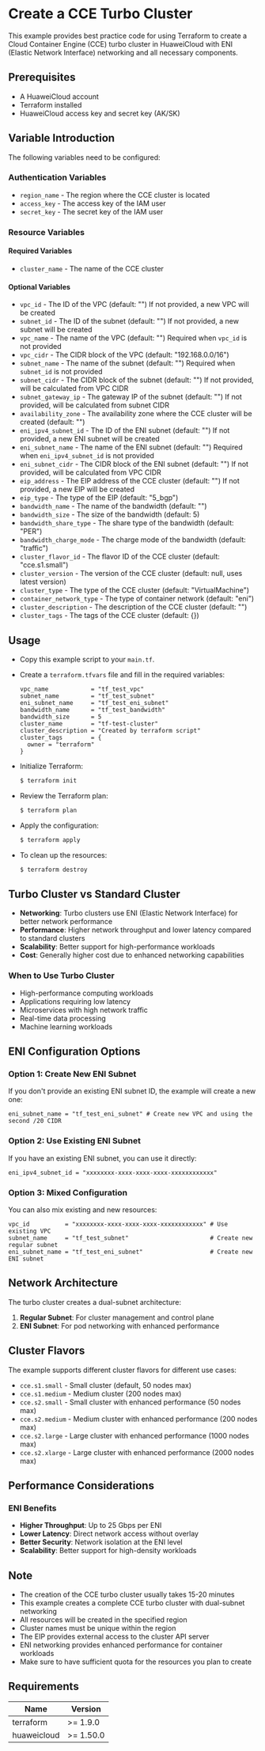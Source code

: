 # Create a CCE Turbo Cluster

This example provides best practice code for using Terraform to create a Cloud Container Engine (CCE) turbo cluster in
HuaweiCloud with ENI (Elastic Network Interface) networking and all necessary components.

## Prerequisites

* A HuaweiCloud account
* Terraform installed
* HuaweiCloud access key and secret key (AK/SK)

## Variable Introduction

The following variables need to be configured:

### Authentication Variables

* `region_name` - The region where the CCE cluster is located
* `access_key` - The access key of the IAM user
* `secret_key` - The secret key of the IAM user

### Resource Variables

#### Required Variables

* `cluster_name` - The name of the CCE cluster

#### Optional Variables

* `vpc_id` - The ID of the VPC (default: "")
  If not provided, a new VPC will be created
* `subnet_id` - The ID of the subnet (default: "")
  If not provided, a new subnet will be created
* `vpc_name` - The name of the VPC (default: "")
  Required when `vpc_id` is not provided
* `vpc_cidr` - The CIDR block of the VPC (default: "192.168.0.0/16")
* `subnet_name` - The name of the subnet (default: "")
  Required when `subnet_id` is not provided
* `subnet_cidr` - The CIDR block of the subnet (default: "")
  If not provided, will be calculated from VPC CIDR
* `subnet_gateway_ip` - The gateway IP of the subnet (default: "")
  If not provided, will be calculated from subnet CIDR
* `availability_zone` - The availability zone where the CCE cluster will be created (default: "")
* `eni_ipv4_subnet_id` - The ID of the ENI subnet (default: "")
  If not provided, a new ENI subnet will be created
* `eni_subnet_name` - The name of the ENI subnet (default: "")
  Required when `eni_ipv4_subnet_id` is not provided
* `eni_subnet_cidr` - The CIDR block of the ENI subnet (default: "")
  If not provided, will be calculated from VPC CIDR
* `eip_address` - The EIP address of the CCE cluster (default: "")
  If not provided, a new EIP will be created
* `eip_type` - The type of the EIP (default: "5_bgp")
* `bandwidth_name` - The name of the bandwidth (default: "")
* `bandwidth_size` - The size of the bandwidth (default: 5)
* `bandwidth_share_type` - The share type of the bandwidth (default: "PER")
* `bandwidth_charge_mode` - The charge mode of the bandwidth (default: "traffic")
* `cluster_flavor_id` - The flavor ID of the CCE cluster (default: "cce.s1.small")
* `cluster_version` - The version of the CCE cluster (default: null, uses latest version)
* `cluster_type` - The type of the CCE cluster (default: "VirtualMachine")
* `container_network_type` - The type of container network (default: "eni")
* `cluster_description` - The description of the CCE cluster (default: "")
* `cluster_tags` - The tags of the CCE cluster (default: {})

## Usage

* Copy this example script to your `main.tf`.

* Create a `terraform.tfvars` file and fill in the required variables:

  ```hcl
  vpc_name            = "tf_test_vpc"
  subnet_name         = "tf_test_subnet"
  eni_subnet_name     = "tf_test_eni_subnet"
  bandwidth_name      = "tf_test_bandwidth"
  bandwidth_size      = 5
  cluster_name        = "tf-test-cluster"
  cluster_description = "Created by terraform script"
  cluster_tags        = {
    owner = "terraform"
  }
  ```

* Initialize Terraform:

  ```bash
  $ terraform init
  ```

* Review the Terraform plan:

  ```bash
  $ terraform plan
  ```

* Apply the configuration:

  ```bash
  $ terraform apply
  ```

* To clean up the resources:

  ```bash
  $ terraform destroy
  ```

## Turbo Cluster vs Standard Cluster

* **Networking**: Turbo clusters use ENI (Elastic Network Interface) for better network performance
* **Performance**: Higher network throughput and lower latency compared to standard clusters
* **Scalability**: Better support for high-performance workloads
* **Cost**: Generally higher cost due to enhanced networking capabilities

### When to Use Turbo Cluster

* High-performance computing workloads
* Applications requiring low latency
* Microservices with high network traffic
* Real-time data processing
* Machine learning workloads

## ENI Configuration Options

### Option 1: Create New ENI Subnet

If you don't provide an existing ENI subnet ID, the example will create a new one:

```hcl
eni_subnet_name = "tf_test_eni_subnet" # Create new VPC and using the second /20 CIDR
```

### Option 2: Use Existing ENI Subnet

If you have an existing ENI subnet, you can use it directly:

```hcl
eni_ipv4_subnet_id = "xxxxxxxx-xxxx-xxxx-xxxx-xxxxxxxxxxxx"
```

### Option 3: Mixed Configuration

You can also mix existing and new resources:

```hcl
vpc_id          = "xxxxxxxx-xxxx-xxxx-xxxx-xxxxxxxxxxxx" # Use existing VPC
subnet_name     = "tf_test_subnet"                       # Create new regular subnet
eni_subnet_name = "tf_test_eni_subnet"                   # Create new ENI subnet
```

## Network Architecture

The turbo cluster creates a dual-subnet architecture:

1. **Regular Subnet**: For cluster management and control plane
2. **ENI Subnet**: For pod networking with enhanced performance

## Cluster Flavors

The example supports different cluster flavors for different use cases:

* `cce.s1.small` - Small cluster (default, 50 nodes max)
* `cce.s1.medium` - Medium cluster (200 nodes max)
* `cce.s2.small` - Small cluster with enhanced performance (50 nodes max)
* `cce.s2.medium` - Medium cluster with enhanced performance (200 nodes max)
* `cce.s2.large` - Large cluster with enhanced performance (1000 nodes max)
* `cce.s2.xlarge` - Large cluster with enhanced performance (2000 nodes max)

## Performance Considerations

### ENI Benefits

* **Higher Throughput**: Up to 25 Gbps per ENI
* **Lower Latency**: Direct network access without overlay
* **Better Security**: Network isolation at the ENI level
* **Scalability**: Better support for high-density workloads

## Note

* The creation of the CCE turbo cluster usually takes 15-20 minutes
* This example creates a complete CCE turbo cluster with dual-subnet networking
* All resources will be created in the specified region
* Cluster names must be unique within the region
* The EIP provides external access to the cluster API server
* ENI networking provides enhanced performance for container workloads
* Make sure to have sufficient quota for the resources you plan to create

## Requirements

| Name | Version |
| ---- | ---- |
| terraform | >= 1.9.0 |
| huaweicloud | >= 1.50.0 |
